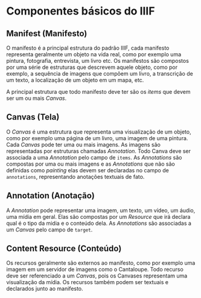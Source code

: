 # Componentes básicos do IIIF

## Manifest (Manifesto)

O manifesto é a principal estrutura do padrão IIIF, cada manifesto representa geralmente um objeto na vida real, como por exemplo uma pintura, fotografia, entrevista, um livro etc. Os manifestos são compostos por uma série de estruturas que descrevem aquele objeto, como por exemplo, a sequência de imagens que compõem um livro, a transcrição de um texto, a localização de um objeto em um mapa, etc.

A principal estrutura que todo manifesto deve ter são os _items_ que devem ser um ou mais _Canvas_.

## Canvas (Tela)

O _Canvas_ é uma estrutura que representa uma visualização de um objeto, como por exemplo uma página de um livro, uma imagem de uma pintura. Cada _Canvas_ pode ter uma ou mais imagens. As imagens são representadas por estruturas chamadas _Annotation_. Todo Canva deve ser associada a uma _Annotation_ pelo campo de `items`. As _Annotations_ são compostas por uma ou mais imagens e as _Annotations_ que não são definidas como _painting_ elas devem ser declaradas no campo de `annotations`, representando anotações textuais de fato.

## Annotation (Anotação)

A _Annotation_ pode representar uma imagem, um texto, um vídeo, um áudio, uma mídia em geral. Elas são compostas por um _Resource_ que irá declara qual é o tipo da midia e o conteúdo dela. As _Annotations_ são associadas a um _Canvas_ pelo campo de `target`.

## Content Resource (Conteúdo)

Os recursos geralmente são externos ao manifesto, como por exemplo uma imagem em um servidor de imagens como o Cantaloupe. Todo recurso deve ser referenciado a um _Canvas_, pois os Canvases representam uma visualização da mídia. Os recursos também podem ser textuais e declarados junto ao manifesto.
